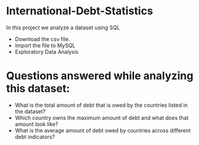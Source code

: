 # International-Debt-Statistics

In this project we analyze a dataset using SQL

* Download the csv file.
* Import the file to MySQL
* Exploratory Data Analysis 


# Questions answered while analyzing this dataset: 

* What is the total amount of debt that is owed by the countries listed in the dataset?
* Which country owns the maximum amount of debt and what does that amount look like?
* What is the average amount of debt owed by countries across different debt indicators?
